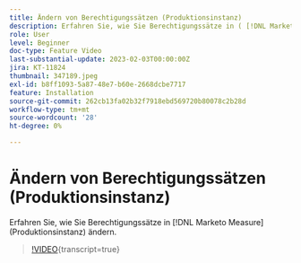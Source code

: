 ```yaml
---
title: Ändern von Berechtigungssätzen (Produktionsinstanz)
description: Erfahren Sie, wie Sie Berechtigungssätze in ( [!DNL Marketo Measure] ) ändern.
role: User
level: Beginner
doc-type: Feature Video
last-substantial-update: 2023-02-03T00:00:00Z
jira: KT-11824
thumbnail: 347189.jpeg
exl-id: b8ff1093-5a87-48e7-b60e-2668dcbe7717
feature: Installation
source-git-commit: 262cb13fa02b32f7918ebd569720b80078c2b28d
workflow-type: tm+mt
source-wordcount: '28'
ht-degree: 0%

---
```


# Ändern von Berechtigungssätzen (Produktionsinstanz)

Erfahren Sie, wie Sie Berechtigungssätze in [!DNL Marketo Measure] (Produktionsinstanz) ändern.

>[!VIDEO](https://video.tv.adobe.com/v/347189/?learn=on){transcript=true}
